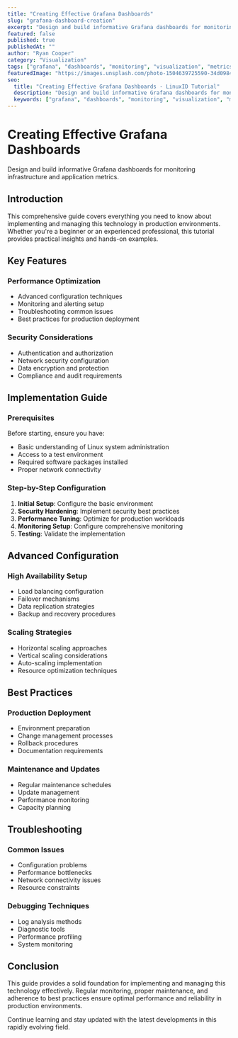 ```yaml
---
title: "Creating Effective Grafana Dashboards"
slug: "grafana-dashboard-creation"
excerpt: "Design and build informative Grafana dashboards for monitoring infrastructure and application metrics."
featured: false
published: true
publishedAt: ""
author: "Ryan Cooper"
category: "Visualization"
tags: ["grafana", "dashboards", "monitoring", "visualization", "metrics"]
featuredImage: "https://images.unsplash.com/photo-1504639725590-34d0984388bd?w=800&h=400&fit=crop&crop=center"
seo:
  title: "Creating Effective Grafana Dashboards - LinuxID Tutorial"
  description: "Design and build informative Grafana dashboards for monitoring infrastructure and application metrics."
  keywords: ["grafana", "dashboards", "monitoring", "visualization", "metrics"]
---
```


# Creating Effective Grafana Dashboards

Design and build informative Grafana dashboards for monitoring infrastructure and application metrics.

## Introduction

This comprehensive guide covers everything you need to know about implementing and managing this technology in production environments. Whether you're a beginner or an experienced professional, this tutorial provides practical insights and hands-on examples.

## Key Features

### Performance Optimization
- Advanced configuration techniques
- Monitoring and alerting setup
- Troubleshooting common issues
- Best practices for production deployment

### Security Considerations
- Authentication and authorization
- Network security configuration
- Data encryption and protection
- Compliance and audit requirements

## Implementation Guide

### Prerequisites
Before starting, ensure you have:
- Basic understanding of Linux system administration
- Access to a test environment
- Required software packages installed
- Proper network connectivity

### Step-by-Step Configuration
1. **Initial Setup**: Configure the basic environment
2. **Security Hardening**: Implement security best practices
3. **Performance Tuning**: Optimize for production workloads
4. **Monitoring Setup**: Configure comprehensive monitoring
5. **Testing**: Validate the implementation

## Advanced Configuration

### High Availability Setup
- Load balancing configuration
- Failover mechanisms
- Data replication strategies
- Backup and recovery procedures

### Scaling Strategies
- Horizontal scaling approaches
- Vertical scaling considerations
- Auto-scaling implementation
- Resource optimization techniques

## Best Practices

### Production Deployment
- Environment preparation
- Change management processes
- Rollback procedures
- Documentation requirements

### Maintenance and Updates
- Regular maintenance schedules
- Update management
- Performance monitoring
- Capacity planning

## Troubleshooting

### Common Issues
- Configuration problems
- Performance bottlenecks
- Network connectivity issues
- Resource constraints

### Debugging Techniques
- Log analysis methods
- Diagnostic tools
- Performance profiling
- System monitoring

## Conclusion

This guide provides a solid foundation for implementing and managing this technology effectively. Regular monitoring, proper maintenance, and adherence to best practices ensure optimal performance and reliability in production environments.

Continue learning and stay updated with the latest developments in this rapidly evolving field.

